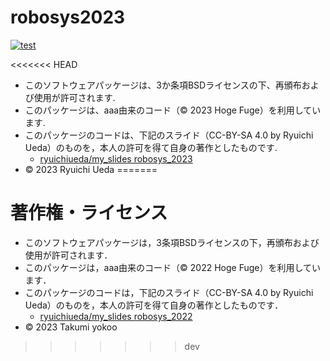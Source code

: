# robosys2023
[![test](https://github.com/yokkotaku/robosys2023/actions/workflows/test.yml/badge.svg)](https://github.com/yokkotaku/robosys2023/actions/workflows/test.yml)




<<<<<<< HEAD
* このソフトウェアパッケージは、3か条項BSDライセンスの下、再頒布および使用が許可されます.
* このパッケージは、aaa由来のコード（© 2023 Hoge Fuge）を利用しています.
* このパッケージのコードは、下記のスライド（CC-BY-SA 4.0 by Ryuichi Ueda）のものを，本人の許可を得て自身の著作としたものです.
	* [ryuichiueda/my_slides robosys_2023](https://github.com/ryuichiueda/my_slides/tree/master/robosys_2023)
* © 2023 Ryuichi Ueda
=======


# 著作権・ライセンス

* このソフトウェアパッケージは，3条項BSDライセンスの下，再頒布および使用が許可されます．
* このパッケージは，aaa由来のコード（© 2022 Hoge Fuge）を利用しています．
* このパッケージのコードは，下記のスライド（CC-BY-SA 4.0 by Ryuichi Ueda）のものを，本人の許可を得て自身の著作としたものです．
    * [ryuichiueda/my_slides robosys_2022](https://github.com/ryuichiueda/my_slides/tree/master/robosys_2022)
* © 2023 Takumi yokoo
>>>>>>> dev
